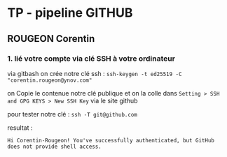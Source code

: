 # TP - pipeline GITHUB
## ROUGEON Corentin

### 1.  lié votre compte via clé SSH à votre ordinateur


via gitbash on crée notre clé ssh :
`ssh-keygen -t ed25519 -C "corentin.rougeon@ynov.com"`

on Copie le contenue notre clé publique et on la colle dans 
`Setting > SSH and GPG KEYS > New SSH Key` via le site github 

pour tester notre clé :
`ssh -T git@github.com`

resultat :

`Hi Corentin-Rougeon! You've successfully authenticated, but GitHub does not provide shell access.`
